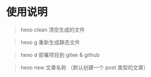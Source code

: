 # 使用说明

> hexo clean 清空生成的文件

> hexo g 重新生成静态文件

> hexo d 部署项目到 gitee & github

> hexo new 文章名称 （默认创建一个 post 类型的文章）